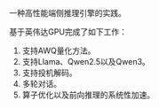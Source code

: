 一种高性能端侧推理引擎的实践。

基于英伟达GPU完成了如下工作：

1. 支持AWQ量化方法。
2. 支持Llama、Qwen2.5以及Qwen3。
3. 支持投机解码。
4. 多轮对话。
5. 算子优化以及前向推理的系统性加速。